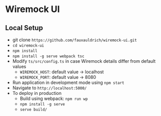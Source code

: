 # Wiremock UI

## Local Setup

- git clone `https://github.com/fauxauldrich/wiremock-ui.git`
- `cd wiremock-ui`
- `npm install`
- `npm install -g serve webpack tsc`
- Modify `ts/src/config.ts` in case Wiremock details differ from default values
  - `WIREMOCK_HOST`: default value -> localhost
  - `WIREMOCK_PORT`: default value -> 8080
- Run application in development mode using `npm start`
- Navigate to `http://localhost:5000/`
- To deploy in production
  - Build using webpack: `npm run wp`
  - `npm install -g serve`
  - `serve build/`

